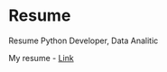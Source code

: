 # Resume
Resume Python Developer, Data Analitic

My resume - <a href='https://drive.google.com/file/d/1EffI6YfaxWpa7S0of-yQw2tWvQYrVNmM/view?usp=sharing'>Link</a>
